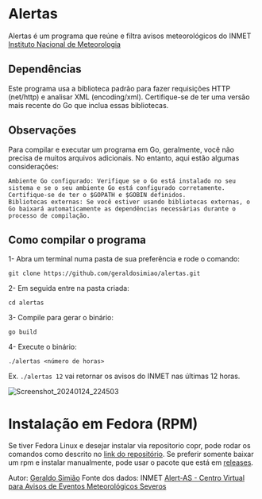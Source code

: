 # Alertas
Alertas é um programa que reúne e filtra avisos meteorológicos do INMET [Instituto Nacional de Meteorologia](https://alertas2.inmet.gov.br/)  

## Dependências
Este programa usa a biblioteca padrão para fazer requisições HTTP (net/http) e analisar XML (encoding/xml). Certifique-se de ter uma versão mais recente do Go que inclua essas bibliotecas.

## Observações
Para compilar e executar um programa em Go, geralmente, você não precisa de muitos arquivos adicionais. No entanto, aqui estão algumas considerações:

    Ambiente Go configurado: Verifique se o Go está instalado no seu sistema e se o seu ambiente Go está configurado corretamente. Certifique-se de ter o $GOPATH e $GOBIN definidos.
    Bibliotecas externas: Se você estiver usando bibliotecas externas, o Go baixará automaticamente as dependências necessárias durante o processo de compilação.

## Como compilar o programa
1- Abra um terminal numa pasta de sua preferência e rode o comando:

    git clone https://github.com/geraldosimiao/alertas.git

2- Em seguida entre na pasta criada:
    
    cd alertas
    
3- Compile para gerar o binário:

    go build

4- Execute o binário:

    ./alertas <número de horas>
Ex. ```./alertas 12``` vai retornar os avisos do INMET nas últimas 12 horas.

![Screenshot_20240124_224503](https://github.com/geraldosimiao/alertas/assets/72357821/880e85b0-41af-4f2e-86ac-e012909704a3)


# Instalação em Fedora (RPM)
Se tiver Fedora Linux e desejar instalar via repositorio copr, pode rodar os comandos como descrito no [link do repositório](https://copr.fedorainfracloud.org/coprs/geraldosimiao/alertas/). Se preferir somente baixar um rpm e instalar manualmente, pode usar o pacote que está em [releases](https://github.com/geraldosimiao/alertas/releases).

Autor: [Geraldo Simião](https://fedoraproject.org/wiki/User:Geraldosimiao)
Fonte dos dados: INMET [Alert-AS - Centro Virtual para Avisos de Eventos Meteorológicos Severos](https://alertas2.inmet.gov.br/)

